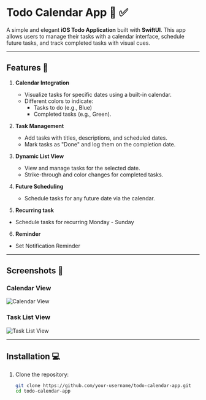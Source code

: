 # Todo Calendar App 📅 ✅

A simple and elegant **iOS Todo Application** built with **SwiftUI**. This app allows users to manage their tasks with a calendar interface, schedule future tasks, and track completed tasks with visual cues.

---

## Features 🚀
1. **Calendar Integration**  
   - Visualize tasks for specific dates using a built-in calendar.
   - Different colors to indicate:
     - Tasks to do (e.g., Blue)
     - Completed tasks (e.g., Green).

2. **Task Management**  
   - Add tasks with titles, descriptions, and scheduled dates.
   - Mark tasks as "Done" and log them on the completion date.

3. **Dynamic List View**  
   - View and manage tasks for the selected date.
   - Strike-through and color changes for completed tasks.

4. **Future Scheduling**  
   - Schedule tasks for any future date via the calendar.

5. **Recurring task**
 - Schedule tasks for recurring Monday - Sunday

6. **Reminder**
 - Set Notification Reminder
  

---

## Screenshots 📸
### Calendar View
![Calendar View](placeholder-image-url)

### Task List View
![Task List View](placeholder-image-url)

---

## Installation 💻

1. Clone the repository:
   ```bash
   git clone https://github.com/your-username/todo-calendar-app.git
   cd todo-calendar-app

